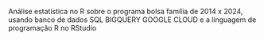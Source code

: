 Análise estatística no R sobre o programa bolsa família de 2014 x 2024, usando banco de dados SQL BIGQUERY GOOGLE CLOUD e a linguagem de programação R no RStudio
